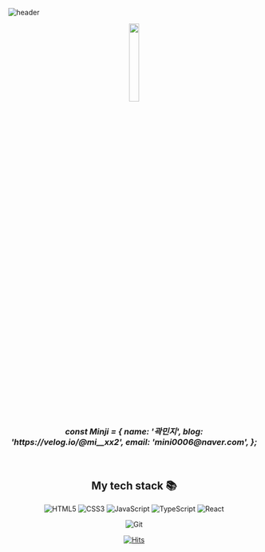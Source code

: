 ![header](https://capsule-render.vercel.app/api?type=waving&color=auto&height=300&section=header&text=민지%20CodeDiary%20☀️)
<div align=center>
  <img src="https://user-images.githubusercontent.com/83060161/184499878-866001e6-9211-4d33-84e8-8a5760bdcd72.png" width="20%"/>

  <p>
    <em>
      <h3>
        const Minji = {
          name: '곽민지',
          blog: 'https://velog.io/@mi__xx2',
          email: 'mini0006@naver.com',
        };
      </h3>
    </em>
  </p>

  <br />
  <h2> My tech stack 📚 </h2>

  ![HTML5](https://img.shields.io/badge/-HTML5-F05032?style=for-the-badge&logo=html5&logoColor=ffffff)
  ![CSS3](https://img.shields.io/badge/-CSS3-007ACC?style=for-the-badge&logo=css3)
  ![JavaScript](https://img.shields.io/badge/-JavaScript-%23F7DF1C?style=for-the-badge&logo=javascript&logoColor=000000&labelColor=%23F7DF1C&color=%23FFCE5A)
  ![TypeScript](https://img.shields.io/badge/-TypeScript-007ACC?style=for-the-badge&logo=typescript&logoColor=white)
  ![React](https://img.shields.io/badge/-React-222222?style=for-the-badge&logo=react)

  ![Git](https://img.shields.io/badge/-Git-F05032?style=for-the-badge&logo=git&logoColor=ffffff)
  <!--
  ![Node](https://img.shields.io/badge/-Nodejs-43853d?style=for-the-badge&logo=Node.js&logoColor=white)
  ![Docker](https://img.shields.io/badge/-Docker-46a2f1?style=for-the-badge&logo=docker&logoColor=ffffff)
  -->

  [![Hits](https://hits.seeyoufarm.com/api/count/incr/badge.svg?url=https%3A%2F%2Fgithub.com%2Fmixx2&count_bg=%2379C83D&title_bg=%23555555&icon=&icon_color=%23E7E7E7&title=hits&edge_flat=false)](https://hits.seeyoufarm.com)
 </div>

